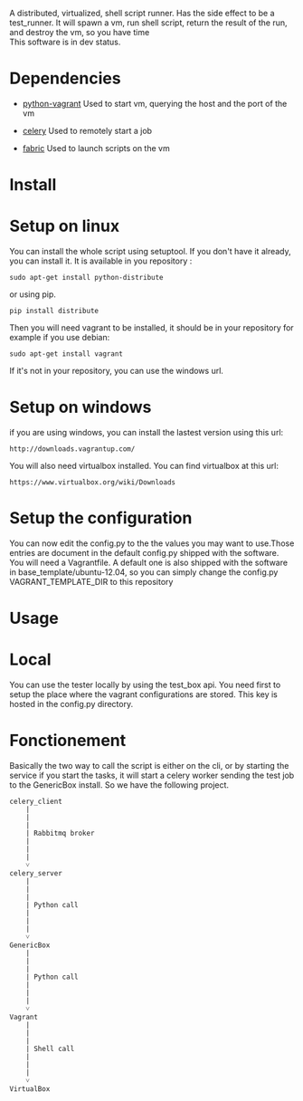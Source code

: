 A distributed, virtualized, shell script runner. Has the side effect to be a test_runner.
It will spawn a vm, run shell script, return the result of the run, and destroy the vm, so 
you have time  
This software is in dev status.

Dependencies
============
* [python-vagrant](https://github.com/todddeluca/python-vagrant)
    Used to start vm, querying the host and the port of the vm
    

* [celery](https://github.com/celery/celery)
    Used to remotely start a job

* [fabric](https://github.com/fabric/fabric)
    Used to launch scripts on the vm

Install
=======
Setup on linux
==============
You can install the whole script using setuptool. If you don't have it already, you can install it. It is available in you repository :

    sudo apt-get install python-distribute

or using pip.

    pip install distribute

Then you will need vagrant to be installed, it should be in your repository for example if you use debian:

    sudo apt-get install vagrant

If it's not in your repository, you can use the windows url.

Setup on windows
================
if you are using windows, you can install the lastest version using this url:

    http://downloads.vagrantup.com/

You will also need virtualbox installed. You can find virtualbox at this url:

    https://www.virtualbox.org/wiki/Downloads

Setup the configuration
=======================
You can now edit the config.py to the the values you may want to use.Those entries are document in the default config.py shipped with the software.
You will need a Vagrantfile. A default one is also shipped with the software in base_template/ubuntu-12.04, so you can simply change the config.py VAGRANT_TEMPLATE_DIR to this repository

Usage
=====
Local
=====
You can use the tester locally by using the test_box api. You need first to setup the place 
where the vagrant configurations are stored. This key is hosted in the config.py directory.

Fonctionement
========

Basically the two way to call the script is either on the cli, or by starting the service
if you start the tasks, it will start a celery worker sending the test job to the GenericBox install.
So we have the following project.

    celery_client
        |
        |
        |
        | Rabbitmq broker
        |
        |
        |
        ˅
    celery_server
        |
        |
        |
        | Python call
        |
        |
        |
        ˅
    GenericBox
        |
        |
        |
        | Python call
        |
        |
        |
        ˅
    Vagrant
        |
        |
        |
        | Shell call
        |
        |
        |
        ˅
    VirtualBox
